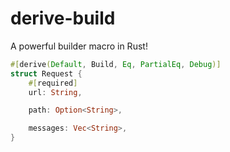 # derive-build

A powerful builder macro in Rust!

```rust
#[derive(Default, Build, Eq, PartialEq, Debug)]
struct Request {
    #[required]
    url: String,

    path: Option<String>,

    messages: Vec<String>,
}
```